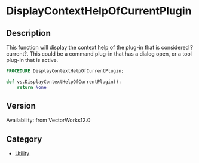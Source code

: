 # DisplayContextHelpOfCurrentPlugin

## Description
This function will display the context help of the plug-in that is considered ?current?. This could be a command plug-in that has a dialog open, or a tool plug-in that is active.

```pascal
PROCEDURE DisplayContextHelpOfCurrentPlugin;
```

```python
def vs.DisplayContextHelpOfCurrentPlugin():
    return None
```

## Version
Availability: from VectorWorks12.0

## Category
* [Utility](../Categories/Utility.md)
